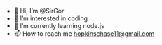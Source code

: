 - 👋 Hi, I’m @SirGor
- 👀 I’m interested in coding
- 🌱 I’m currently learning node.js
- 📫 How to reach me hopkinschase11@gmail.com
